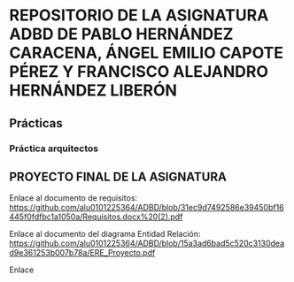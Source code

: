 <h1> REPOSITORIO DE LA ASIGNATURA ADBD DE PABLO HERNÁNDEZ CARACENA, ÁNGEL EMILIO CAPOTE PÉREZ Y FRANCISCO ALEJANDRO HERNÁNDEZ LIBERÓN</h1>

<h2> Prácticas </h2>
<h3> Práctica arquitectos </h3>


<h2> PROYECTO FINAL DE LA ASIGNATURA</h2>

Enlace al documento de requisitos: https://github.com/alu0101225364/ADBD/blob/31ec9d7492586e39450bf16445f0fdfbc1a1050a/Requisitos.docx%20(2).pdf

Enlace al documento del diagrama Entidad Relación: https://github.com/alu0101225364/ADBD/blob/15a3ad6bad5c520c3130dead9e361253b007b78a/ERE_Proyecto.pdf

Enlace
